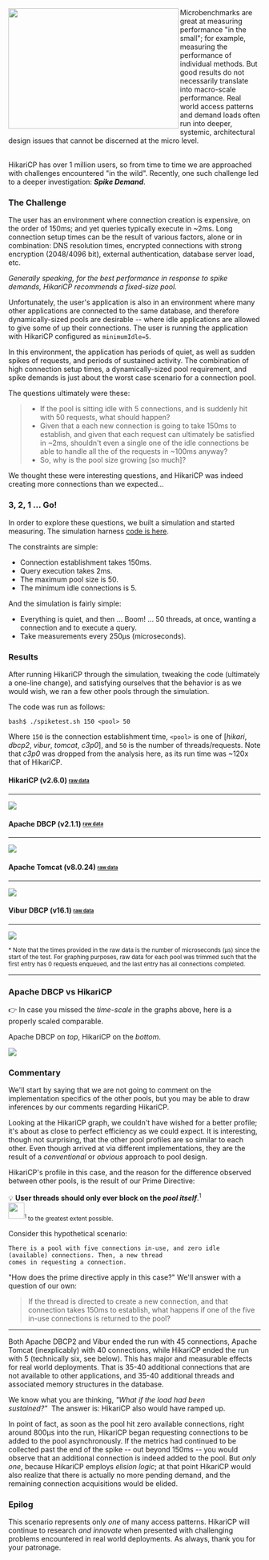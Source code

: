 <img width="340" height="240" align="left" src="https://github.com/brettwooldridge/HikariCP/wiki/welcome-to-the-jungle.jpg">
Microbenchmarks are great at measuring performance "in the small"; for example, measuring the performance of individual methods. But good results do not necessarily translate into macro-scale performance.  Real world access patterns and demand loads often run into deeper, systemic, architectural design issues that cannot be discerned at the micro level.<br><br>

HikariCP has over 1 million users, so from time to time we are approached with challenges encountered "in the wild".  Recently, one such challenge led to a deeper investigation: ***Spike Demand***.

### The Challenge
The user has an environment where connection creation is expensive, on the order of 150ms; and yet queries typically execute in ~2ms.  Long connection setup times can be the result of various factors, alone or in combination: DNS resolution times, encrypted connections with strong encryption (2048/4096 bit), external authentication, database server load, etc.

*Generally speaking, for the best performance in response to spike demands, HikariCP recommends a fixed-size pool.*

Unfortunately, the user's application is also in an environment where many other applications are connected to the same database, and therefore dynamically-sized pools are desirable -- where idle applications are allowed to give some of up their connections.  The user is running the application with HikariCP configured as ``minimumIdle=5``.

In this environment, the application has periods of quiet, as well as sudden spikes of requests, and periods of sustained activity.  The combination of high connection setup times, a dynamically-sized pool requirement, and spike demands is just about the worst case scenario for a connection pool.

The questions ultimately were these:

> * If the pool is sitting idle with 5 connections, and is suddenly hit with 50 requests, what should happen?
> * Given that a each new connection is going to take 150ms to establish, and given that each request can ultimately be satisfied in ~2ms, shouldn't even a single one of the idle connections be able to handle all the of the requests in ~100ms anyway?
> * So, why is the pool size growing [so much]?

We thought these were interesting questions, and HikariCP was indeed creating more connections than we expected...

### 3, 2, 1 ... Go!
In order to explore these questions, we built a simulation and started measuring.  The simulation harness [code is here](https://github.com/brettwooldridge/HikariCP-benchmark/blob/master/src/test/java/com/zaxxer/hikari/benchmark/SpikeLoadTest.java).

The constraints are simple:
 * Connection establishment takes 150ms.
 * Query execution takes 2ms.
 * The maximum pool size is 50.
 * The minimum idle connections is 5.

And the simulation is fairly simple:
 * Everything is quiet, and then ... Boom! ... 50 threads, at once, wanting a connection and to execute a query.
 * Take measurements every 250μs (microseconds).

### Results
After running HikariCP through the simulation, tweaking the code (ultimately a one-line change), and satisfying ourselves that the behavior is as we would wish, we ran a few other pools through the simulation.

The code was run as follows:
```
bash$ ./spiketest.sh 150 <pool> 50
```
Where ``150`` is the connection establishment time, ``<pool>`` is one of [*hikari*, *dbcp2*, *vibur*, *tomcat*, *c3p0*], and ``50`` is the number of threads/requests.  Note that *c3p0* was dropped from the analysis here, as its run time was ~120x that of HikariCP.

#### HikariCP (v2.6.0) <sub><sup><a href="https://github.com/brettwooldridge/HikariCP/wiki/Spike-Hikari-data.txt">raw data</a></sup></sub>

--------------------
[![](https://github.com/brettwooldridge/HikariCP/wiki/Spike-Hikari.png)](https://github.com/brettwooldridge/HikariCP/wiki/Spike-Hikari.png)

#### Apache DBCP (v2.1.1) <sub><sup><a href="https://github.com/brettwooldridge/HikariCP/wiki/Spike-DBCP2-data.txt">raw data</a></sup></sub>

--------------------
[![](https://github.com/brettwooldridge/HikariCP/wiki/Spike-DBCP2.png)](https://github.com/brettwooldridge/HikariCP/wiki/Spike-DBCP2.png)

#### Apache Tomcat (v8.0.24) <sub><sup><a href="https://github.com/brettwooldridge/HikariCP/wiki/Spike-Tomcat-data.txt">raw data</a></sup></sub>

--------------------
[![](https://github.com/brettwooldridge/HikariCP/wiki/Spike-Tomcat.png)](https://github.com/brettwooldridge/HikariCP/wiki/Spike-Tomcat.png)

#### Vibur DBCP (v16.1) <sub><sup><a href="https://github.com/brettwooldridge/HikariCP/wiki/Spike-Vibur-data.txt">raw data</a></sup></sub>

--------------------
[![](https://github.com/brettwooldridge/HikariCP/wiki/Spike-Vibur.png)](https://github.com/brettwooldridge/HikariCP/wiki/Spike-Vibur.png)

<sup>* Note that the times provided in the raw data is the number of microseconds (μs) since the start of the test. For graphing purposes, raw data for each pool was trimmed such that the first entry has 0 requests enqueued, and the last entry has all connections completed. </sup>

--------------------
### Apache DBCP vs HikariCP
:point_right: In case you missed the *time-scale* in the graphs above, here is a properly scaled comparable.

Apache DBCP on *top*, HikariCP on the *bottom*.

[![](https://github.com/brettwooldridge/HikariCP/wiki/Spike-Compare.png)](https://github.com/brettwooldridge/HikariCP/wiki/Spike-Compare.png)

### Commentary
We'll start by saying that we are not going to comment on the implementation specifics of the other pools, but you may be able to draw inferences by our comments regarding HikariCP.

Looking at the HikariCP graph, we couldn't have wished for a better profile; it's about as close to perfect efficiency as we could expect.  It is interesting, though not surprising, that the other pool profiles are so similar to each other. Even though arrived at via different implementations, they are the result of a *conventional* or *obvious* approach to pool design.

HikariCP's profile in this case, and the reason for the difference observed between other pools, is the result of our Prime Directive:

💡 **User threads should only ever block on the** ***pool itself***.<sup>1</sup><br>
<img width="32px" src="https://github.com/brettwooldridge/HikariCP/wiki/space60x1.gif"><sub><sup>1</sup>&nbsp;to the greatest extent possible.</sub>

Consider this hypothetical scenario:
```
There is a pool with five connections in-use, and zero idle (available) connections. Then, a new thread
comes in requesting a connection.
```
"How does the prime directive apply in this case?"  We'll answer with a question of our own:

> If the thread is directed to create a new connection, and that connection takes 150ms to establish, what happens if one of the five in-use connections is returned to the pool?

---------------------
Both Apache DBCP2 and Vibur ended the run with 45 connections, Apache Tomcat (inexplicably) with 40 connections, while HikariCP ended the run with 5 (technically six, see below).  This has major and measurable effects for real world deployments.  That is 35-40 additional connections that are not available to other applications, and 35-40 additional threads and associated memory structures in the database.

We know what you are thinking, *"What if the load had been sustained?"*&nbsp;&nbsp;The answer is: HikariCP also would have ramped up.

In point of fact, as soon as the pool hit zero available connections, right around 800μs into the run, HikariCP began requesting connections to be added to the pool asynchronously.  If the metrics had continued to be collected past the end of the spike -- out beyond 150ms -- you would observe that an additional connection is indeed added to the pool.  But *only one*, because HikariCP employs *elision logic*; at that point HikariCP would also realize that there is actually no more pending demand, and the remaining connection acquisitions would be elided.

### Epilog
This scenario represents only *one* of many access patterns. HikariCP will continue to research *and innovate* when presented with challenging problems encountered in real world deployments.  As always, thank you for your patronage.
